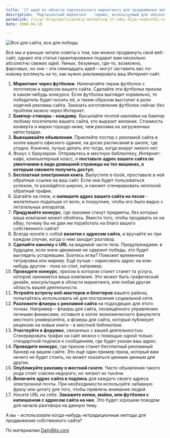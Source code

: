 ```yaml
---
title: '17 идей из области партизанского маркетинга для продвижения веб-сайта компании'
description: 'Партизанский маркетинг - термин, используемый для обозначения нетрадиционной маркетинговой тактики, особенно той, что имеет низкий уровень затрат, или не стоит ничего вообще.'
permalink: /ru/pr-blog/partizanskiy-marketing-17-idey-dlya-raskrutki-veb-sayta
date: 2008-04-10

---
```


<img src="{{ site.assets }}/upload/xxx.jpg" alt="Все для сайта, все для победы">
<p>Все мы и раньше читали советы о том, как можно продвинуть свой веб-сайт, однако эта статья гарантированно подарит вам несколько абсолютно свежих идей. Умных, безумных, где-то, возможно, фарсовых, но они – эти семнадцать идей – могут заставить вас по-новому взглянуть на то, как нужно рекламировать ваш Интернет-сайт.</p>
<ol>
<li><strong>Маркетинг через футболки</strong>. Напечатайте тираж футболок с логотипом и адресом вашего сайта. Сделайте эти футболки призом в каком-нибудь конкурсе. Если футболка выглядит нормально, то победитель будет носить её, и таким образом выступит в роли ходячей рекламы сайта. Заказать изготовление футболок сейчас без проблем можно через Интернет.</li>
<li><strong>Бампер-стикеры - каждому</strong>. Высылайте почтой наклейки на бампер любому посетителю вашего сайта, кто выразит желание. Стоимость конверта и марки гораздо ниже, чем реклама на загруженных автострадах.</li>
<li><strong>Вывешивайте объявления</strong>. Приклейте постер с рекламой сайта в холле вашего офисного здания, на доске расписаний в школе, где угодно. Конечно, лучше делать это тогда, когда вокруг никого нет.</li>
<li>Фокус с браузером. Отправьтесь в местную библиотеку, Интернет-кафе, компьютерный класс, и <strong>поставьте адрес вашего сайта по умолчанию в виде домашней страницы на тех машинах, к которым сможете получить доступ</strong>.</li>
<li><strong>Бесплатная электронная книга</strong>. Выпустите e-book, проставьте в ней обратные ссылки на ваш сайт. Если она будет пользоваться успехом, то разойдётся широко, и сможет сгенерировать неплохой обратный трафик.</li>
<li>Шагайте на пляж, и <strong>напишите адрес вашего сайта на песке</strong> - желательно подальше от волн, и покрупнее, чтобы его было видно с летательных аппаратов.</li>
<li><strong>Придумайте конкурс</strong>, где призами станут предметы, без которых ваша компания может обойтись. Вместо того, чтобы продавать их на eBay, почему бы не дам им поработать на благо вашего собственного сайта?</li>
<li>Всегда носите с собой <strong>визитки с адресом сайта</strong>, и вручайте их при каждом случае, когда о нем заходит разговор.</li>
<li><strong>Сделайте наколку с URL</strong> на видимой части тела. Предупреждаем: в будущем, если www-движение не одержит победы, это будет выглядеть устаревшим. Боитесь иглы? Поможет временная татуировка или маркер. Ещё лучше – нарисовать адрес на ком-нибудь другом - пока он спит, например.</li>
<li><strong>Проведите конкурс</strong>, призом в котором станет станет та услуга, которой занимается ваша компания. Это может быть графический дизайн, консультация в области маркетинга, или любая другая область вашей деятельности.</li>
<li><strong>Устройте встречу веб-мастеров и блоггеров</strong> вашего района, попытайтесь использовать её для построения социальной сети.</li>
<li><strong>Разложите флаеры с рекламой сайта</strong> на подходящих для этого точках. Например – флаеры для сайта, посвящённого управлению личными финансами, оставьте в холле экономического факультета местного университета, а флаеры для сайта, который публикует рецензии на новые книги – в местной библиотеке.</li>
<li><strong>Участвуйте в форумах</strong>, связанных с вашей деятельностью. Сгенерировать трафик на сайт можно с помощью одной только стандартной подписи к сообщениям, где будет указан ваш адрес.</li>
<li><strong>Проведите конкурс</strong>, где призом станет бесплатный рекламный баннер на вашем сайте. Это ещё один пример приза, который вам ничего не будет стоить, но может оказаться ценным ценным для других.</li>
<li><strong>Опубликуйте рекламу в местной газете</strong>. Часто объявления такого рода стоят совсем недорого, но читают их тысячи. </li>
<li><strong>Включите адрес сайта в подпись</strong> для каждого своего адреса электронной почты. При необходимости используйте забавную фразу или цитату для того, чтобы привлечь внимание людей.</li>
<li>Носите URL на себе. <strong>Закажите кепки, майки, или футболки с капюшоном с адресом сайта на них</strong>. Это будет хорошим поводом для начала разговора на данную тему.</li>
</ol>
<p>А вы - использовали когда-нибудь нетрадиционные методы для продвижения собственного сайта?</p>
<p>По материалам <a href="http://www.dailybits.com/17-guerrilla-marketing-ideas-for-your-website/" target="_blank" rel="noopener noreferrer">DailyBits.com</a></p>

